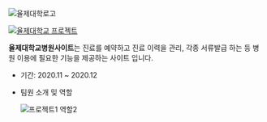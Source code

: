![율제대학로고](https://user-images.githubusercontent.com/72366102/104088162-1aa5f800-52a8-11eb-8c47-58e6db852adf.png)
 
 [![율제대학교 프로젝트](http://img.youtube.com/vi/Pabp8zvMroc/0.jpg)](https://youtu.be/Pabp8zvMroc) 
 
  **율제대학교병원사이트**는 진료를 예약하고 진료 이력을 관리, 각종 서류발급 하는 등 병원 이용에 필요한 기능을 제공하는 사이트 입니다.
 
 - 기간: 2020.11 ~ 2020.12
 - 팀원 소개 및 역할

     ![프로젝트1  역할2](https://user-images.githubusercontent.com/72366102/104088331-745af200-52a9-11eb-834e-f763d642a287.jpg)



